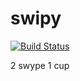 swipy
=====

[![Build Status](https://snap-ci.com/tw-swipy-crew/swipy/branch/master/build_image)](https://snap-ci.com/tw-swipy-crew/swipy/branch/master)

2 swype 1 cup

